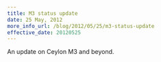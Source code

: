 ```yaml
---
title: M3 status update
date: 25 May, 2012
more_info_url: /blog/2012/05/25/m3-status-update
effective_date: 20120525
---
```

An update on Ceylon M3 and beyond.